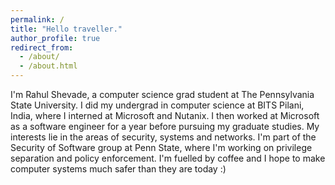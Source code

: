 ```yaml
---
permalink: /
title: "Hello traveller."
author_profile: true
redirect_from: 
  - /about/
  - /about.html
---
```


I'm Rahul Shevade, a computer science grad student at The Pennsylvania State University. I did my undergrad in computer science at BITS Pilani, India, where I interned at Microsoft and Nutanix. I then worked at Microsoft as a software engineer for a year before pursuing my graduate studies. My interests lie in the areas of security, systems and networks. I'm part of the Security of Software group at Penn State, where I'm working on privilege separation and policy enforcement. I'm fuelled by coffee and I hope to make computer systems much safer than they are today :)

